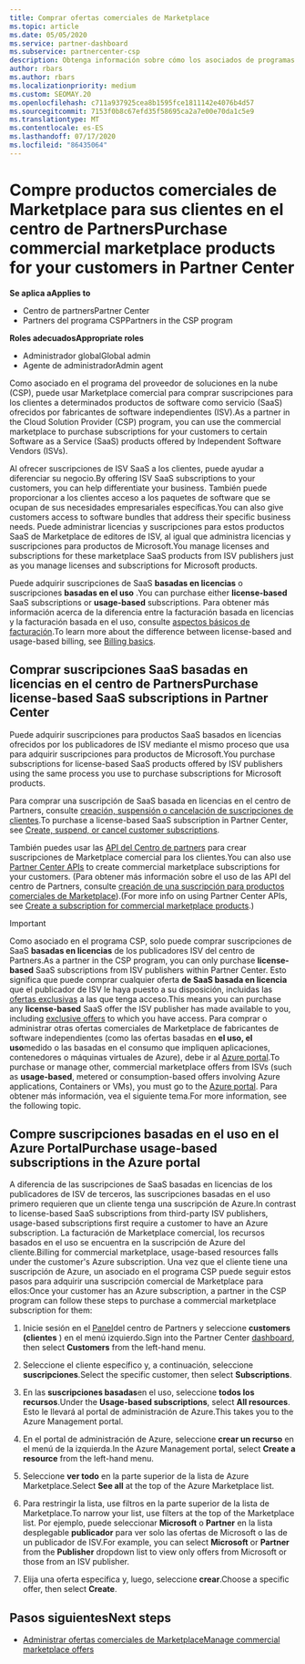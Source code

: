 ```yaml
---
title: Comprar ofertas comerciales de Marketplace
ms.topic: article
ms.date: 05/05/2020
ms.service: partner-dashboard
ms.subservice: partnercenter-csp
description: Obtenga información sobre cómo los asociados de programas de CSP pueden usar el Marketplace del centro de partners para realizar compras de clientes de ofertas de SaaS de fabricantes de software independientes (ISV).
author: rbars
ms.author: rbars
ms.localizationpriority: medium
ms.custom: SEOMAY.20
ms.openlocfilehash: c711a937925cea8b1595fce1811142e4076b4d57
ms.sourcegitcommit: 7153f0b8c67efd35f58695ca2a7e00e70da1c5e9
ms.translationtype: MT
ms.contentlocale: es-ES
ms.lasthandoff: 07/17/2020
ms.locfileid: "86435064"
---
```

# <a name="purchase-commercial-marketplace-products-for-your-customers-in-partner-center"></a><span data-ttu-id="2ca28-103">Compre productos comerciales de Marketplace para sus clientes en el centro de Partners</span><span class="sxs-lookup"><span data-stu-id="2ca28-103">Purchase commercial marketplace products for your customers in Partner Center</span></span>

<span data-ttu-id="2ca28-104">**Se aplica a**</span><span class="sxs-lookup"><span data-stu-id="2ca28-104">**Applies to**</span></span>

- <span data-ttu-id="2ca28-105">Centro de partners</span><span class="sxs-lookup"><span data-stu-id="2ca28-105">Partner Center</span></span>
- <span data-ttu-id="2ca28-106">Partners del programa CSP</span><span class="sxs-lookup"><span data-stu-id="2ca28-106">Partners in the CSP program</span></span>

<span data-ttu-id="2ca28-107">**Roles adecuados**</span><span class="sxs-lookup"><span data-stu-id="2ca28-107">**Appropriate roles**</span></span>

- <span data-ttu-id="2ca28-108">Administrador global</span><span class="sxs-lookup"><span data-stu-id="2ca28-108">Global admin</span></span>
- <span data-ttu-id="2ca28-109">Agente de administrador</span><span class="sxs-lookup"><span data-stu-id="2ca28-109">Admin agent</span></span>

<span data-ttu-id="2ca28-110">Como asociado en el programa del proveedor de soluciones en la nube (CSP), puede usar Marketplace comercial para comprar suscripciones para los clientes a determinados productos de software como servicio (SaaS) ofrecidos por fabricantes de software independientes (ISV).</span><span class="sxs-lookup"><span data-stu-id="2ca28-110">As a partner in the Cloud Solution Provider (CSP) program, you can use the commercial marketplace to purchase subscriptions for your customers to certain Software as a Service (SaaS) products offered by Independent Software Vendors (ISVs).</span></span> 

<span data-ttu-id="2ca28-111">Al ofrecer suscripciones de ISV SaaS a los clientes, puede ayudar a diferenciar su negocio.</span><span class="sxs-lookup"><span data-stu-id="2ca28-111">By offering ISV SaaS subscriptions to your customers, you can help differentiate your business.</span></span> <span data-ttu-id="2ca28-112">También puede proporcionar a los clientes acceso a los paquetes de software que se ocupan de sus necesidades empresariales específicas.</span><span class="sxs-lookup"><span data-stu-id="2ca28-112">You can also give customers access to software bundles that address their specific business needs.</span></span> <span data-ttu-id="2ca28-113">Puede administrar licencias y suscripciones para estos productos SaaS de Marketplace de editores de ISV, al igual que administra licencias y suscripciones para productos de Microsoft.</span><span class="sxs-lookup"><span data-stu-id="2ca28-113">You manage licenses and subscriptions for these marketplace SaaS products from ISV publishers just as you manage licenses and subscriptions for Microsoft products.</span></span>

<span data-ttu-id="2ca28-114">Puede adquirir suscripciones de SaaS **basadas en licencias** o suscripciones **basadas en el uso** .</span><span class="sxs-lookup"><span data-stu-id="2ca28-114">You can purchase either **license-based** SaaS subscriptions or **usage-based** subscriptions.</span></span> <span data-ttu-id="2ca28-115">Para obtener más información acerca de la diferencia entre la facturación basada en licencias y la facturación basada en el uso, consulte [aspectos básicos de facturación](billing-basics.md).</span><span class="sxs-lookup"><span data-stu-id="2ca28-115">To learn more about the difference between license-based and usage-based billing, see [Billing basics](billing-basics.md).</span></span>

## <a name="purchase-license-based-saas-subscriptions-in-partner-center"></a><span data-ttu-id="2ca28-116">Comprar suscripciones SaaS basadas en licencias en el centro de Partners</span><span class="sxs-lookup"><span data-stu-id="2ca28-116">Purchase license-based SaaS subscriptions in Partner Center</span></span>

<span data-ttu-id="2ca28-117">Puede adquirir suscripciones para productos SaaS basados en licencias ofrecidos por los publicadores de ISV mediante el mismo proceso que usa para adquirir suscripciones para productos de Microsoft.</span><span class="sxs-lookup"><span data-stu-id="2ca28-117">You purchase subscriptions for license-based SaaS products offered by ISV publishers using the same process you use to purchase subscriptions for Microsoft products.</span></span>

<span data-ttu-id="2ca28-118">Para comprar una suscripción de SaaS basada en licencias en el centro de Partners, consulte [creación, suspensión o cancelación de suscripciones de clientes](create-a-new-subscription.md#create-a-new-subscription).</span><span class="sxs-lookup"><span data-stu-id="2ca28-118">To purchase a license-based SaaS subscription in Partner Center, see [Create, suspend, or cancel customer subscriptions](create-a-new-subscription.md#create-a-new-subscription).</span></span>

<span data-ttu-id="2ca28-119">También puedes usar las [API del Centro de partners](https://docs.microsoft.com/partner-center/develop/) para crear suscripciones de Marketplace comercial para los clientes.</span><span class="sxs-lookup"><span data-stu-id="2ca28-119">You can also use [Partner Center APIs](https://docs.microsoft.com/partner-center/develop/) to create commercial marketplace subscriptions for your customers.</span></span> <span data-ttu-id="2ca28-120">(Para obtener más información sobre el uso de las API del centro de Partners, consulte [creación de una suscripción para productos comerciales de Marketplace](https://docs.microsoft.com/partner-center/develop/create-subscription-azure-marketplace-products)).</span><span class="sxs-lookup"><span data-stu-id="2ca28-120">(For more info on using Partner Center APIs, see [Create a subscription for commercial marketplace products](https://docs.microsoft.com/partner-center/develop/create-subscription-azure-marketplace-products).)</span></span>

>[!IMPORTANT]
> <span data-ttu-id="2ca28-121">Como asociado en el programa CSP, solo puede comprar suscripciones de SaaS **basadas en licencias** de los publicadores ISV del centro de Partners.</span><span class="sxs-lookup"><span data-stu-id="2ca28-121">As a partner in the CSP program, you can only purchase **license-based** SaaS subscriptions from ISV publishers within Partner Center.</span></span> <span data-ttu-id="2ca28-122">Esto significa que puede comprar cualquier oferta **de SaaS basada en licencia** que el publicador de ISV le haya puesto a su disposición, incluidas las [ofertas exclusivas](csp-commercial-marketplace-discover.md#learn-about-marketplace-exclusive-offers) a las que tenga acceso.</span><span class="sxs-lookup"><span data-stu-id="2ca28-122">This means you can purchase any **license-based** SaaS offer the ISV publisher has made available to you, including [exclusive offers](csp-commercial-marketplace-discover.md#learn-about-marketplace-exclusive-offers) to which you have access.</span></span> <span data-ttu-id="2ca28-123">Para comprar o administrar otras ofertas comerciales de Marketplace de fabricantes de software independientes (como las ofertas basadas en **el uso, el uso**medido o las basadas en el consumo que impliquen aplicaciones, contenedores o máquinas virtuales de Azure), debe ir al [Azure portal](https://portal.azure.com/).</span><span class="sxs-lookup"><span data-stu-id="2ca28-123">To purchase or manage other, commercial marketplace offers from ISVs (such as **usage-based**, metered or consumption-based offers involving Azure applications, Containers or VMs), you must go to the [Azure portal](https://portal.azure.com/).</span></span> <span data-ttu-id="2ca28-124">Para obtener más información, vea el siguiente tema.</span><span class="sxs-lookup"><span data-stu-id="2ca28-124">For more information, see the following topic.</span></span>

## <a name="purchase-usage-based-subscriptions-in-the-azure-portal"></a><span data-ttu-id="2ca28-125">Compre suscripciones basadas en el uso en el Azure Portal</span><span class="sxs-lookup"><span data-stu-id="2ca28-125">Purchase usage-based subscriptions in the Azure portal</span></span>

<span data-ttu-id="2ca28-126">A diferencia de las suscripciones de SaaS basadas en licencias de los publicadores de ISV de terceros, las suscripciones basadas en el uso primero requieren que un cliente tenga una suscripción de Azure.</span><span class="sxs-lookup"><span data-stu-id="2ca28-126">In contrast to license-based SaaS subscriptions from third-party ISV publishers, usage-based subscriptions first require a customer to have an Azure subscription.</span></span> <span data-ttu-id="2ca28-127">La facturación de Marketplace comercial, los recursos basados en el uso se encuentra en la suscripción de Azure del cliente.</span><span class="sxs-lookup"><span data-stu-id="2ca28-127">Billing for commercial marketplace, usage-based resources falls under the customer's Azure subscription.</span></span> <span data-ttu-id="2ca28-128">Una vez que el cliente tiene una suscripción de Azure, un asociado en el programa CSP puede seguir estos pasos para adquirir una suscripción comercial de Marketplace para ellos:</span><span class="sxs-lookup"><span data-stu-id="2ca28-128">Once your customer has an Azure subscription, a partner in the CSP program can follow these steps to purchase a commercial marketplace subscription for them:</span></span>

1. <span data-ttu-id="2ca28-129">Inicie sesión en el [Panel](https://partner.microsoft.com/dashboard)del centro de Partners y seleccione **customers (clientes** ) en el menú izquierdo.</span><span class="sxs-lookup"><span data-stu-id="2ca28-129">Sign into the Partner Center [dashboard](https://partner.microsoft.com/dashboard), then select **Customers** from the left-hand menu.</span></span>

2. <span data-ttu-id="2ca28-130">Seleccione el cliente específico y, a continuación, seleccione **suscripciones**.</span><span class="sxs-lookup"><span data-stu-id="2ca28-130">Select the specific customer, then select **Subscriptions**.</span></span>  

3. <span data-ttu-id="2ca28-131">En las **suscripciones basadas**en el uso, seleccione **todos los recursos**.</span><span class="sxs-lookup"><span data-stu-id="2ca28-131">Under the **Usage-based subscriptions**, select **All resources**.</span></span> <span data-ttu-id="2ca28-132">Esto le llevará al portal de administración de Azure.</span><span class="sxs-lookup"><span data-stu-id="2ca28-132">This takes you to the Azure Management portal.</span></span>

4. <span data-ttu-id="2ca28-133">En el portal de administración de Azure, seleccione **crear un recurso** en el menú de la izquierda.</span><span class="sxs-lookup"><span data-stu-id="2ca28-133">In the Azure Management portal, select **Create a resource** from the left-hand menu.</span></span>

5. <span data-ttu-id="2ca28-134">Seleccione **ver todo** en la parte superior de la lista de Azure Marketplace.</span><span class="sxs-lookup"><span data-stu-id="2ca28-134">Select **See all** at the top of the Azure Marketplace list.</span></span>

6. <span data-ttu-id="2ca28-135">Para restringir la lista, use filtros en la parte superior de la lista de Marketplace.</span><span class="sxs-lookup"><span data-stu-id="2ca28-135">To narrow your list, use filters at the top of the Marketplace list.</span></span> <span data-ttu-id="2ca28-136">Por ejemplo, puede seleccionar **Microsoft** o **Partner** en la lista desplegable **publicador** para ver solo las ofertas de Microsoft o las de un publicador de ISV.</span><span class="sxs-lookup"><span data-stu-id="2ca28-136">For example, you can select **Microsoft** or **Partner** from the **Publisher** dropdown list to view only offers from Microsoft or those from an ISV publisher.</span></span>

7. <span data-ttu-id="2ca28-137">Elija una oferta específica y, luego, seleccione **crear**.</span><span class="sxs-lookup"><span data-stu-id="2ca28-137">Choose a specific offer, then select **Create**.</span></span>

## <a name="next-steps"></a><span data-ttu-id="2ca28-138">Pasos siguientes</span><span class="sxs-lookup"><span data-stu-id="2ca28-138">Next steps</span></span>

- [<span data-ttu-id="2ca28-139">Administrar ofertas comerciales de Marketplace</span><span class="sxs-lookup"><span data-stu-id="2ca28-139">Manage commercial marketplace offers</span></span>](csp-commercial-marketplace-purchase.md)